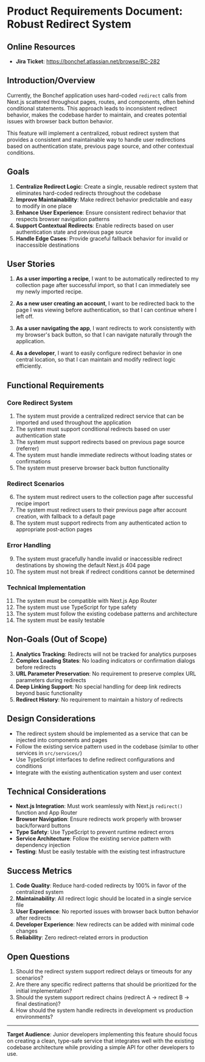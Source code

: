 # Product Requirements Document: Robust Redirect System

## Online Resources
- **Jira Ticket**: https://bonchef.atlassian.net/browse/BC-282

## Introduction/Overview

Currently, the Bonchef application uses hard-coded `redirect` calls from Next.js scattered throughout pages, routes, and components, often behind conditional statements. This approach leads to inconsistent redirect behavior, makes the codebase harder to maintain, and creates potential issues with browser back button behavior.

This feature will implement a centralized, robust redirect system that provides a consistent and maintainable way to handle user redirections based on authentication state, previous page source, and other contextual conditions.

## Goals

1. **Centralize Redirect Logic**: Create a single, reusable redirect system that eliminates hard-coded redirects throughout the codebase
2. **Improve Maintainability**: Make redirect behavior predictable and easy to modify in one place
3. **Enhance User Experience**: Ensure consistent redirect behavior that respects browser navigation patterns
4. **Support Contextual Redirects**: Enable redirects based on user authentication state and previous page source
5. **Handle Edge Cases**: Provide graceful fallback behavior for invalid or inaccessible destinations

## User Stories

1. **As a user importing a recipe**, I want to be automatically redirected to my collection page after successful import, so that I can immediately see my newly imported recipe.

2. **As a new user creating an account**, I want to be redirected back to the page I was viewing before authentication, so that I can continue where I left off.

3. **As a user navigating the app**, I want redirects to work consistently with my browser's back button, so that I can navigate naturally through the application.

4. **As a developer**, I want to easily configure redirect behavior in one central location, so that I can maintain and modify redirect logic efficiently.

## Functional Requirements

### Core Redirect System
1. The system must provide a centralized redirect service that can be imported and used throughout the application
2. The system must support conditional redirects based on user authentication state
3. The system must support redirects based on previous page source (referrer)
4. The system must handle immediate redirects without loading states or confirmations
5. The system must preserve browser back button functionality

### Redirect Scenarios
6. The system must redirect users to the collection page after successful recipe import
7. The system must redirect users to their previous page after account creation, with fallback to a default page
8. The system must support redirects from any authenticated action to appropriate post-action pages

### Error Handling
9. The system must gracefully handle invalid or inaccessible redirect destinations by showing the default Next.js 404 page
10. The system must not break if redirect conditions cannot be determined

### Technical Implementation
11. The system must be compatible with Next.js App Router
12. The system must use TypeScript for type safety
13. The system must follow the existing codebase patterns and architecture
14. The system must be easily testable

## Non-Goals (Out of Scope)

1. **Analytics Tracking**: Redirects will not be tracked for analytics purposes
2. **Complex Loading States**: No loading indicators or confirmation dialogs before redirects
3. **URL Parameter Preservation**: No requirement to preserve complex URL parameters during redirects
4. **Deep Linking Support**: No special handling for deep link redirects beyond basic functionality
5. **Redirect History**: No requirement to maintain a history of redirects

## Design Considerations

- The redirect system should be implemented as a service that can be injected into components and pages
- Follow the existing service pattern used in the codebase (similar to other services in `src/services/`)
- Use TypeScript interfaces to define redirect configurations and conditions
- Integrate with the existing authentication system and user context

## Technical Considerations

- **Next.js Integration**: Must work seamlessly with Next.js `redirect()` function and App Router
- **Browser Navigation**: Ensure redirects work properly with browser back/forward buttons
- **Type Safety**: Use TypeScript to prevent runtime redirect errors
- **Service Architecture**: Follow the existing service pattern with dependency injection
- **Testing**: Must be easily testable with the existing test infrastructure

## Success Metrics

1. **Code Quality**: Reduce hard-coded redirects by 100% in favor of the centralized system
2. **Maintainability**: All redirect logic should be located in a single service file
3. **User Experience**: No reported issues with browser back button behavior after redirects
4. **Developer Experience**: New redirects can be added with minimal code changes
5. **Reliability**: Zero redirect-related errors in production

## Open Questions

1. Should the redirect system support redirect delays or timeouts for any scenarios?
2. Are there any specific redirect patterns that should be prioritized for the initial implementation?
3. Should the system support redirect chains (redirect A → redirect B → final destination)?
4. How should the system handle redirects in development vs production environments?

---

**Target Audience**: Junior developers implementing this feature should focus on creating a clean, type-safe service that integrates well with the existing codebase architecture while providing a simple API for other developers to use.

